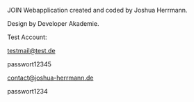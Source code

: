 JOIN Webapplication created and coded by Joshua Herrmann.

Design by Developer Akademie.


Test Account:

testmail@test.de

passwort12345


contact@joshua-herrmann.de  

passwort1234